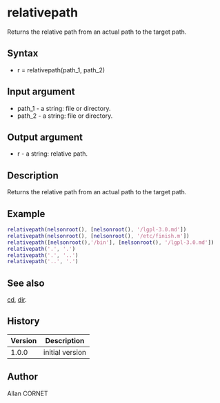 # relativepath

Returns the relative path from an actual path to the target path.

## Syntax

- r = relativepath(path_1, path_2)

## Input argument

- path_1 - a string: file or directory.
- path_2 - a string: file or directory.

## Output argument

- r - a string: relative path.

## Description

  <p>Returns the relative path from an actual path to the target path.</p>

## Example

```matlab
relativepath(nelsonroot(), [nelsonroot(), '/lgpl-3.0.md'])
relativepath(nelsonroot(), [nelsonroot(), '/etc/finish.m'])
relativepath([nelsonroot(),'/bin'], [nelsonroot(), '/lgpl-3.0.md'])
relativepath('.', '.')
relativepath('.', '..')
relativepath('..', '.')
```

## See also

[cd](cd.md), [dir](dir.md).

## History

| Version | Description     |
| ------- | --------------- |
| 1.0.0   | initial version |

## Author

Allan CORNET

